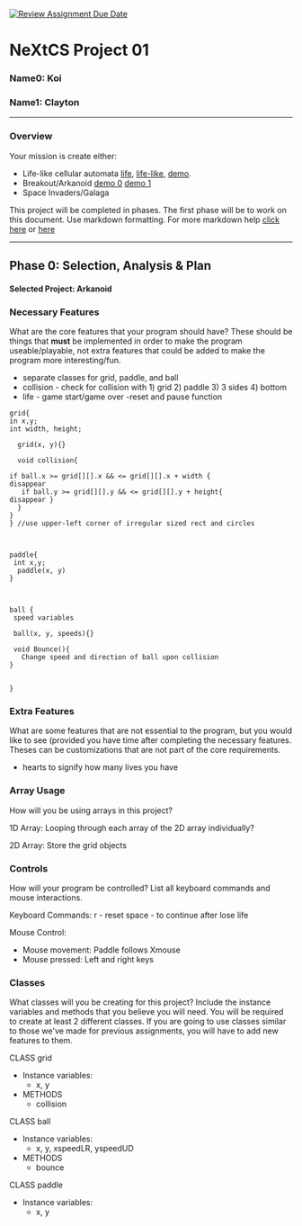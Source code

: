[![Review Assignment Due Date](https://classroom.github.com/assets/deadline-readme-button-22041afd0340ce965d47ae6ef1cefeee28c7c493a6346c4f15d667ab976d596c.svg)](https://classroom.github.com/a/2bl0h1Mb)
# NeXtCS Project 01
### Name0: Koi
### Name1: Clayton
---

### Overview
Your mission is create either:
- Life-like cellular automata [life](https://en.wikipedia.org/wiki/Conway%27s_Game_of_Life), [life-like](https://en.wikipedia.org/wiki/Life-like_cellular_automaton), [demo](https://www.netlogoweb.org/launch#https://www.netlogoweb.org/assets/modelslib/Sample%20Models/Computer%20Science/Cellular%20Automata/Life.nlogo).
- Breakout/Arkanoid [demo 0](https://elgoog.im/breakout/)  [demo 1](https://www.crazygames.com/game/atari-breakout)
- Space Invaders/Galaga

This project will be completed in phases. The first phase will be to work on this document. Use markdown formatting. For more markdown help [click here](https://github.com/adam-p/markdown-here/wiki/Markdown-Cheatsheet) or [here](https://docs.github.com/en/get-started/writing-on-github/getting-started-with-writing-and-formatting-on-github/basic-writing-and-formatting-syntax)


---

## Phase 0: Selection, Analysis & Plan

#### Selected Project: Arkanoid

### Necessary Features
What are the core features that your program should have? These should be things that __must__ be implemented in order to make the program useable/playable, not extra features that could be added to make the program more interesting/fun.

- separate classes for grid, paddle, and ball
- collision - check for collision with 1) grid 2) paddle 3) 3 sides 4) bottom
- life - game start/game over
-reset and pause function
 
 ``` 
 grid{
 in x,y;
int width, height;

   grid(x, y){}

   void collision{

if ball.x >= grid[][].x && <= grid[][].x + width {
disappear 
    if ball.y >= grid[][].y && <= grid[][].y + height{
disappear }
   }
 }
} //use upper-left corner of irregular sized rect and circles



 paddle{
  int x,y;
   paddle(x, y)
 }



 ball {
  speed variables

  ball(x, y, speeds){}

  void Bounce(){
    Change speed and direction of ball upon collision 
}

  
 }
 ```

### Extra Features
What are some features that are not essential to the program, but you would like to see (provided you have time after completing the necessary features. Theses can be customizations that are not part of the core requirements.
- hearts to signify how many lives you have 

### Array Usage
How will you be using arrays in this project?

1D Array:
Looping through each array of the 2D array individually?

2D Array:
Store the grid objects


### Controls
How will your program be controlled? List all keyboard commands and mouse interactions.

Keyboard Commands:
r - reset
space - to continue after lose life

Mouse Control:
- Mouse movement: Paddle follows Xmouse
- Mouse pressed: Left and right keys


### Classes
What classes will you be creating for this project? Include the instance variables and methods that you believe you will need. You will be required to create at least 2 different classes. If you are going to use classes similar to those we've made for previous assignments, you will have to add new features to them.

CLASS grid
- Instance variables:
  - x, y
- METHODS
  - collision

CLASS ball
- Instance variables:
  - x, y, xspeedLR, yspeedUD
- METHODS
  - bounce
 
CLASS paddle
- Instance variables:
  - x, y
